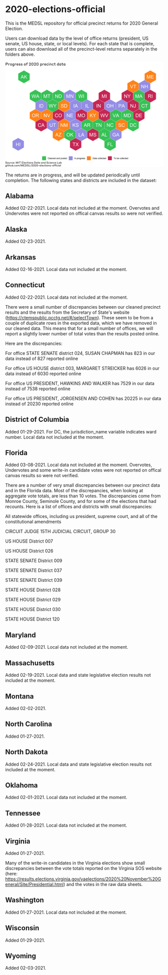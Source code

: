 # 2020-elections-official

This is the MEDSL repository for official precinct returns for 2020 General Election.

 Users can download data by the level of office returns (president, US senate, US house, state, or local levels). For each state that is complete, users can also download all of the precinct-level returns separately in the folders above.
 
![Screenshot](precinct_progress_map_2021-03-12.png)



The returns are in progress, and will be updated periodically until completion. The following states and districts are included in the dataset:

## Alabama

Added 02-22-2021. Local data not included at the moment. Overvotes and Undervotes were not reported on offical canvas results so were not verified.

## Alaska

Added 02-23-2021. 

## Arkansas

Added 02-16-2021. Local data not included at the moment.

## Connecticut

Added 02-22-2021. Local data not included at the moment.

There were a small number of discrepancies between our cleaned precinct results and the results from the Secretary of State's website (https://ctemspublic.pcctg.net/#/selectTown). These seem to be from a couple of duplicate rows in the exported data, which we have removed in our cleaned data. This means that for a small number of offices, we will report a slightly lower number of total votes than the results posted online. 

Here are the discrepancies:

For office STATE SENATE district 024, SUSAN CHAPMAN has 823 in our data instead of 827 reported online

For office US HOUSE district 003, MARGARET STREICKER has 6026 in our data instead of 6030 reported online

For office US PRESIDENT, HAWKINS AND WALKER has 7529 in our data instead of 7538 reported online

For office US PRESIDENT, JORGENSEN AND COHEN has 20225 in our data instead of 20230 reported online

## District of Columbia

Added 01-29-2021. For DC, the jurisdiction_name variable indicates ward number. Local data not included at the moment.

## Florida

Added 03-08-2021. Local data not included at the moment. Overvotes, Undervotes and some write-in candidate votes were not reported on offical canvas results so were not verified.

There are a number of very small discrepancies between our precinct data and  in the Florida data. Most of the discrepancies, when looking at aggregate vote totals, are less than 10 votes. The discrepancies come from Monroe County, Seminole County, and for some of the elections that had recounts. Here is a list of offices and districts with small discrepancies:

All statewide offices, including us president, supreme court, and all of the constitutional amendments

CIRCUIT JUDGE		15TH JUDICIAL CIRCUIT, GROUP 30

US HOUSE			District 007

US HOUSE			District 026

STATE SENATE		District 009

STATE SENATE		District 037

STATE SENATE		District 039

STATE HOUSE			District 028

STATE HOUSE			District 029

STATE HOUSE			District 030

STATE HOUSE			District 120

## Maryland

Added 02-09-2021. Local data not included at the moment.

## Massachusetts

Added 02-19-2021. Local data and state legislative election results not included at the moment.

## Montana

Added 02-02-2021.

## North Carolina

Added 01-27-2021.

## North Dakota

Added 02-24-2021. Local data and state legislative election results not included at the moment.

## Oklahoma

Added 02-01-2021. Local data not included at the moment.

## Tennessee

Added 01-28-2021. Local data not included at the moment.

## Virginia

Added 01-27-2021.

Many of the write-in candidates in the Virginia elections show small discrepancies between the vote totals reported on the Virginia SOS website (here: https://results.elections.virginia.gov/vaelections/2020%20November%20General/Site/Presidential.html) and the votes in the raw data sheets. 

## Washington

Added 01-27-2021. Local data not included at the moment.

## Wisconsin

Added 01-29-2021.

## Wyoming

Added 02-03-2021.
